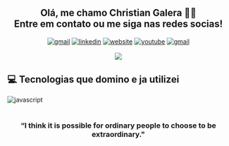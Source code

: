 <h2 align="center">Olá, me chamo Christian Galera 👋🏻 <br>
     Entre em contato ou me siga nas redes socias!</h2>

<div style="display: inline_block" align="center">
     <a href="mailto:christianzambrini@gmail.com?subject=Ol%C3%A1%20Christian%20Galera%21%20Sou%20%28nome%29%2C%20entro%20em%20contato%20referente%20%C3%A0%20%28assunto%29%2E"><img align="center" alt="gmail" src="https://img.shields.io/badge/Gmail-D14836?style=for-the-badge&logo=gmail&logoColor=white"></a>
     <a href="https://www.linkedin.com/in/christian-galera"><img align="center" alt="linkedin" src="https://img.shields.io/badge/LinkedIn-0077B5?style=for-the-badge&logo=linkedin&logoColor=white"></a>
      <a href="#"><img align="center" alt="website" src="https://img.shields.io/badge/website-000000?style=for-the-badge&logo=About.me&logoColor=white"></a>
     <a href="https://pt.stackoverflow.com/users/266300/christian-galera"><img align="center" alt="youtube" src="https://img.shields.io/badge/YouTube-F00?logo=youtube&logoColor=fff&style=for-the-badge"></a>
     <a href="https://pt.stackoverflow.com/users/266300/christian-galera"><img align="center" alt="gmail" src="https://img.shields.io/badge/Stack_Overflow-FE7A16?style=for-the-badge&logo=stack-overflow&logoColor=white"></a>
</div><br/> 



<div align="center">
<img src="https://github-readme-stats.vercel.app/api?username=christiangalera&show_icons=true&theme=onedark" />
</div>

<h2 align="left">💻 Tecnologias que domino e ja utilizei</h2>
<div style="display: inline_block" align="left">
    <img align="center" alt="javascript" src="https://skillicons.dev/icons?i=js,html,css,ts,java,php,react,angular,laravel,kotlin,spring,nodejs,postgres,git,docker&perline=20" />
</div><br/>
<h3 align="center"> “I think it is possible for ordinary people to choose to be extraordinary." </h3>

